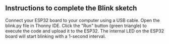 ## Instructions to complete the Blink sketch

Connect your ESP32 board to your computer using a USB cable.
Open the blink.py file in Thonny IDE.
Click the "Run" button (green triangle) to execute the code and upload it to the ESP32.
The internal LED on the ESP32 board will start blinking with a 1-second interval.